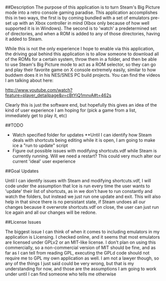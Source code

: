 ##Description
The purpose of this application is to turn Steam's Big Picture mode into a
retro console gaming paradise. This application accomplishes this in two ways,
the first is by coming bundled with a set of emulators pre-set up with an Xbox
controller in mind (Xbox only because of how well supported it is in Windows).
The second is to 'watch' a predetermined set of directories, and when a ROM is
added to any of those directories, having it added to Steam.

While this is not the only experience I hope to enable via this application,
the driving goal behind this application is to allow someone to download all
of the ROMs for a certain system, throw them in a folder, and then be able to
use Steam's Big Picture mode to act as a ROM selector, so they can go and play
their favorite game on X console extremely easily, similar to how buddwm does
it in his NES/SNES PC build projects. You can find the videos I am talking
about here:

http://www.youtube.com/watch?feature=player_detailpage&v=cBtYiQ1mnvA#t=462s

Clearly this is just the software end, but hopefully this gives an idea of the
kind of user experience I am hoping for (pick a game from a list, immediately
get to play it, etc)

##TODO

- Watch specified folder for updates
  **Until I can identify how Steam deals with shortcuts being editing while it
  is open, I am going to make ice a "run to update" script
- Figure out possible issues with modifying shortcuts.vdf while Steam is
  currently running. Will we need a restart? This could very much alter our
  current 'ideal' user experience
  
##Goal Updates

Until I can identify issues with Steam and modifying shortcuts.vdf, I will code
under the assumption that Ice is run every time the user wants to 'update'
their list of shortcuts, as in we don't have to run constantly and watch the
folders, but instead we just run one update and exit. This will also help in
that since there is no persistant state, if Steam undoes all our changes
because it overwrote shortcuts.vdf on close, the user can just run Ice again
and all our changes will be redone.

##License Issues

The biggest issue I can think of when it comes to including emulators in my
application is Licensing. I checked online, and it seems that most emulators
are licensed under GPLv2 or an MIT-like license. I don't plan on using this
commercially, so a non-commercial version of MIT should be fine, and as far as
I can tell from reading GPL, executing the GPLd code should not require me to
GPL my own application as well. I am not a lawyer though, so any of the things
I just said could be very wrong, but that is my understanding for now, and
those are the assumptions I am going to work under until I can find someone who
tells me otherwise